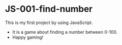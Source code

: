 # JS-001-find-number
This is my first project by using JavaScript.
- It is a game about finding a number between 0-100.
- Happy gaming!
